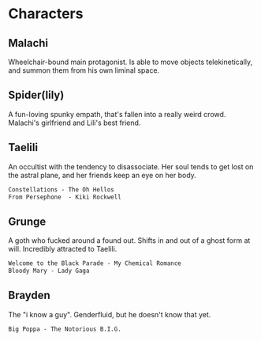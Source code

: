 # Characters
## Malachi
Wheelchair-bound main protagonist. Is able to move objects telekinetically, and summon them from his own liminal space.
## Spider(lily)
A fun-loving spunky empath, that's fallen into a really weird crowd. Malachi's girlfriend and Lili's best friend.
## Taelili
An occultist with the tendency to disassociate. Her soul tends to get lost on the astral plane, and her friends keep an eye on her body.
```md fold file:Playlist
Constellations - The Oh Hellos
From Persephone  - Kiki Rockwell
```
## Grunge
A goth who fucked around a found out. Shifts in and out of a ghost form at will. Incredibly attracted to Taelili.
```md fold file:Playlist
Welcome to the Black Parade - My Chemical Romance
Bloody Mary - Lady Gaga
```
## Brayden
The "i know a guy". Genderfluid, but he doesn't know that yet.
```md fold file:Playlist
Big Poppa - The Notorious B.I.G.
```